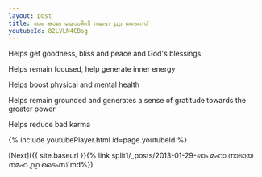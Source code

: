 ```yaml
---
layout: post
title: ഓം കാല യോഗിനീ നമഹ ൧൧ ടൈംസ്
youtubeId: 82LVLN4CBsg
---
```

 
 
Helps get goodness, bliss and peace and God's blessings
 
Helps remain focused, help generate inner energy 
 
Helps boost physical and mental health 
 
Helps remain grounded and generates a sense of gratitude towards the greater power 
 
Helps reduce bad karma
 
 
 
 


{% include youtubePlayer.html id=page.youtubeId %}
 
[Next]({{ site.baseurl }}{% link  split1/_posts/2013-01-29-ഓം മഹാ നാടായ നമഹ ൧൧ ടൈംസ്.md%})
 
